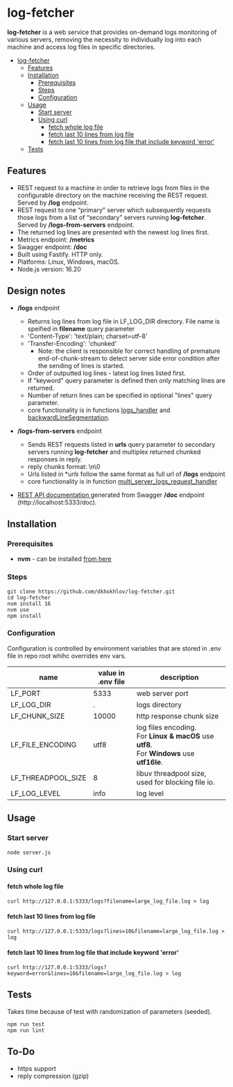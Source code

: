 # log-fetcher

**log-fetcher** is a web service that provides on-demand logs monitoring of various servers, removing the necessity to
individually log into each machine and access log files in specific directories.

<!-- TOC -->
* [log-fetcher](#log-fetcher)
  * [Features](#features)
  * [Installation](#installation)
    * [Prerequisites](#prerequisites)
    * [Steps](#steps)
    * [Configuration](#configuration)
  * [Usage](#usage)
    * [Start server](#start-server)
    * [Using curl](#using-curl)
      * [fetch whole log file](#fetch-whole-log-file)
      * [fetch last 10 lines from log file](#fetch-last-10-lines-from-log-file)
      * [fetch last 10 lines from log file that include keyword 'error'](#fetch-last-10-lines-from-log-file-that-include-keyword--error)
  * [Tests](#tests)
<!-- TOC -->

## Features

- REST request to a machine in order to retrieve logs from files in the configurable directory on the machine receiving
  the REST request. Served by **/log** endpoint.
- REST request to one “primary” server which subsequently requests those logs from a list of “secondary” servers running **log-fetcher**. Served by **/logs-from-servers** endpoint.
- The returned log lines are presented with the newest log lines first.
- Metrics endpoint: **/metrics**
- Swagger endpoint: **/doc**
- Built using Fastify. HTTP only.
- Platforms: Linux, Windows, macOS.
- Node.js version: 16.20

## Design notes
- **/logs** endpoint
  - Returns log lines from log file in LF_LOG_DIR directory. File name is speified in **filename** query parameter  
  - 'Content-Type': 'text/plain; charset=utf-8'
  - 'Transfer-Encoding': 'chunked'
    - Note: the client is responsible for correct handling of premature end-of-chunk-stream to detect server side error condition after the sending of lines is started.
  - Order of outputted log lines - latest log lines listed first.
  - If "keyword" query parameter is defined then only matching lines are returned.
  - Number of return lines can be specified in optional "lines" query parameter.
  - core functionality is in functions [logs_handler](https://github.com/dkhokhlov/log-fetcher/blob/master/logs_handler.js#L9) and [backwardLineSegmentation](https://github.com/dkhokhlov/log-fetcher/blob/master/utils.js#L66).

- **/logs-from-servers** endpoint
  - Sends REST requests listed in **urls** query parameter to secondary servers running **log-fetcher** and multiplex returned chunked responses in reply.
  - reply chunks format:  <url>\n<chunk>\0
  - Urls listed in **urls* follow the same format as full url of **/logs** endpoint
  - core functionality is in function [multi_server_logs_request_handler](https://github.com/dkhokhlov/log-fetcher/blob/master/routes.js#L119)

- [REST API documentation ](doc/REST-API.md)generated from Swagger **/doc** endpoint (http://localhost:5333/doc).

## Installation

### Prerequisites

- **nvm** - can be installed [from here](https://github.com/nvm-sh/nvm#install--update-script)

### Steps

```
git clone https://github.com/dkhokhlov/log-fetcher.git
cd log-fetcher
nvm install 16
nvm use
npm install
```

### Configuration

Configuration is controlled by environment variables that are stored in .env file in repo root whihc overrides env vars.

| name               | value in .env  file | description                                                                                      |
|--------------------|---------------------|--------------------------------------------------------------------------------------------------|
| LF_PORT            | 5333                | web server port                                                                                  |
| LF_LOG_DIR         | .                   | logs directory                                                                                   |
| LF_CHUNK_SIZE      | 10000               | http response chunk size                                                                         |
| LF_FILE_ENCODING   | utf8                | log files encoding.<br/>For **Linux & macOS** use **utf8**.<br/>For **Windows** use **utf16le**. |
| LF_THREADPOOL_SIZE | 8                   | libuv threadpool size, used for blocking file io.                                                |
| LF_LOG_LEVEL       | info                | log level                                                                                        |

## Usage

### Start server

```
node server.js
```

### Using curl

#### fetch whole log file

```angular2html
curl http://127.0.0.1:5333/logs?filename=large_log_file.log > log
```

#### fetch last 10 lines from log file

```angular2html
curl http://127.0.0.1:5333/logs?lines=10&filename=large_log_file.log > log
```

#### fetch last 10 lines from log file that include keyword 'error'

```angular2html
curl http://127.0.0.1:5333/logs?keyword=error&lines=10&filename=large_log_file.log > log
```

## Tests

Takes time because of test with randomization of parameters (seeded).

```angular2html
npm run test
npm run lint
```

## To-Do
  - https support
  - reply compression (gzip)
